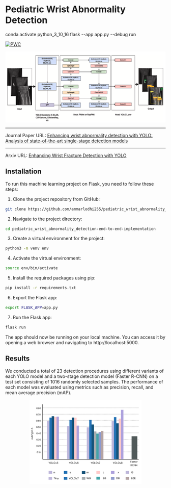# Pediatric Wrist Abnormality Detection

conda activate python_3_10_16
flask --app app.py --debug run


[![PWC](https://img.shields.io/endpoint.svg?url=https://paperswithcode.com/badge/enhancing-wrist-abnormality-detection-with/object-detection-on-grazpedwri-dx)](https://paperswithcode.com/sota/object-detection-on-grazpedwri-dx?p=enhancing-wrist-abnormality-detection-with)

![Framework](./static/assets/img/architecture.png)

-------------------
Journal Paper URL: [Enhancing wrist abnormality detection with YOLO: Analysis of state-of-the-art single-stage detection models](https://www.sciencedirect.com/science/article/pii/S1746809424002027) 

----------------
Arxiv URL: [Enhancing Wrist Fracture Detection with YOLO](https://arxiv.org/abs/2407.12597)


## Installation

To run this machine learning project on Flask, you need to follow these steps:

1. Clone the project repository from GitHub:

```bash
git clone https://github.com/ammarlodhi255/pediatric_wrist_abnormality_detection-end-to-end-implementation.git
```

2. Navigate to the project directory:

```bash
cd pediatric_wrist_abnormality_detection-end-to-end-implementation
```

3. Create a virtual environment for the project:

```bash
python3 -m venv env
```

4. Activate the virtual environment:

```bash
source env/bin/activate
```

5. Install the required packages using pip:

```bash
pip install -r requirements.txt
```

6. Export the Flask app:

```bash
export FLASK_APP=app.py
```

7. Run the Flask app:

```bash
flask run
```

The app should now be running on your local machine. You can access it by opening a web browser and navigating to http://localhost:5000.

## Results

 We conducted a total of 23 detection procedures using different variants of each YOLO model and a two-stage detection model (Faster R-CNN) on a test set consisting of 1016 randomly selected samples. The performance of each model was evaluated using metrics such as precision, recall, and mean average precision (mAP).


<div align="center">
  <img width="70%" src="static/assets/img/mAPAll.png">
</div>
